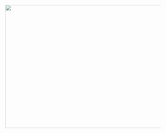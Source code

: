 <a href="https://linkedin.com/in/micheal-white/" target="blank"><img align="center" src="https://i.giphy.com/media/eDDrmbtY0aSAII8ffT/giphy.webp" height="400" width="955" /></a>
